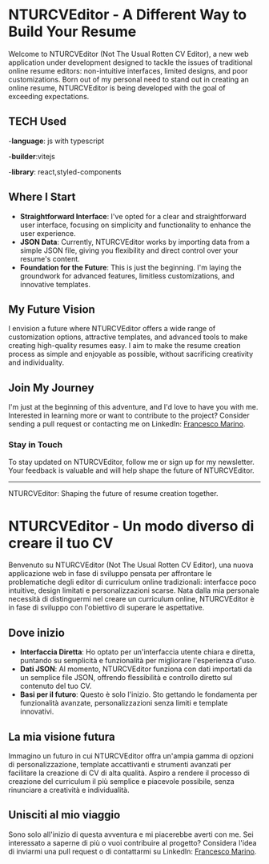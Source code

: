 # NTURCVEditor - A Different Way to Build Your Resume

Welcome to NTURCVEditor (Not The Usual Rotten CV Editor), a new web application under development designed to tackle the issues of traditional online resume editors: non-intuitive interfaces, limited designs, and poor customizations. Born out of my personal need to stand out in creating an online resume, NTURCVEditor is being developed with the goal of exceeding expectations.

## TECH Used

-**language**: js with typescript

-**builder**:vitejs

-**library**: react,styled-components

## Where I Start

- **Straightforward Interface**: I've opted for a clear and straightforward user interface, focusing on simplicity and functionality to enhance the user experience.
- **JSON Data**: Currently, NTURCVEditor works by importing data from a simple JSON file, giving you flexibility and direct control over your resume's content.
- **Foundation for the Future**: This is just the beginning. I'm laying the groundwork for advanced features, limitless customizations, and innovative templates.

## My Future Vision

I envision a future where NTURCVEditor offers a wide range of customization options, attractive templates, and advanced tools to make creating high-quality resumes easy. I aim to make the resume creation process as simple and enjoyable as possible, without sacrificing creativity and individuality.

## Join My Journey

I'm just at the beginning of this adventure, and I'd love to have you with me. Interested in learning more or want to contribute to the project? Consider sending a pull request or contacting me on LinkedIn: [Francesco Marino](https://www.linkedin.com/in/francesco-marino-19b54718b/).

### Stay in Touch

To stay updated on NTURCVEditor, follow me or sign up for my newsletter. Your feedback is valuable and will help shape the future of NTURCVEditor.

---

NTURCVEditor: Shaping the future of resume creation together.

# NTURCVEditor - Un modo diverso di creare il tuo CV

Benvenuto su NTURCVEditor (Not The Usual Rotten CV Editor), una nuova applicazione web in fase di sviluppo pensata per affrontare le problematiche degli editor di curriculum online tradizionali: interfacce poco intuitive, design limitati e personalizzazioni scarse. Nata dalla mia personale necessità di distinguermi nel creare un curriculum online, NTURCVEditor è in fase di sviluppo con l'obiettivo di superare le aspettative.

## Dove inizio

- **Interfaccia Diretta**: Ho optato per un'interfaccia utente chiara e diretta, puntando su semplicità e funzionalità per migliorare l'esperienza d'uso.
- **Dati JSON**: Al momento, NTURCVEditor funziona con dati importati da un semplice file JSON, offrendo flessibilità e controllo diretto sul contenuto del tuo CV.
- **Basi per il futuro**: Questo è solo l'inizio. Sto gettando le fondamenta per funzionalità avanzate, personalizzazioni senza limiti e template innovativi.

## La mia visione futura

Immagino un futuro in cui NTURCVEditor offra un'ampia gamma di opzioni di personalizzazione, template accattivanti e strumenti avanzati per facilitare la creazione di CV di alta qualità. Aspiro a rendere il processo di creazione del curriculum il più semplice e piacevole possibile, senza rinunciare a creatività e individualità.

## Unisciti al mio viaggio

Sono solo all'inizio di questa avventura e mi piacerebbe averti con me. Sei interessato a saperne di più o vuoi contribuire al progetto? Considera l'idea di inviarmi una pull request o di contattarmi su LinkedIn: [Francesco Marino](https://www.linkedin.com/in/francesco-marino-19b54718b/).
